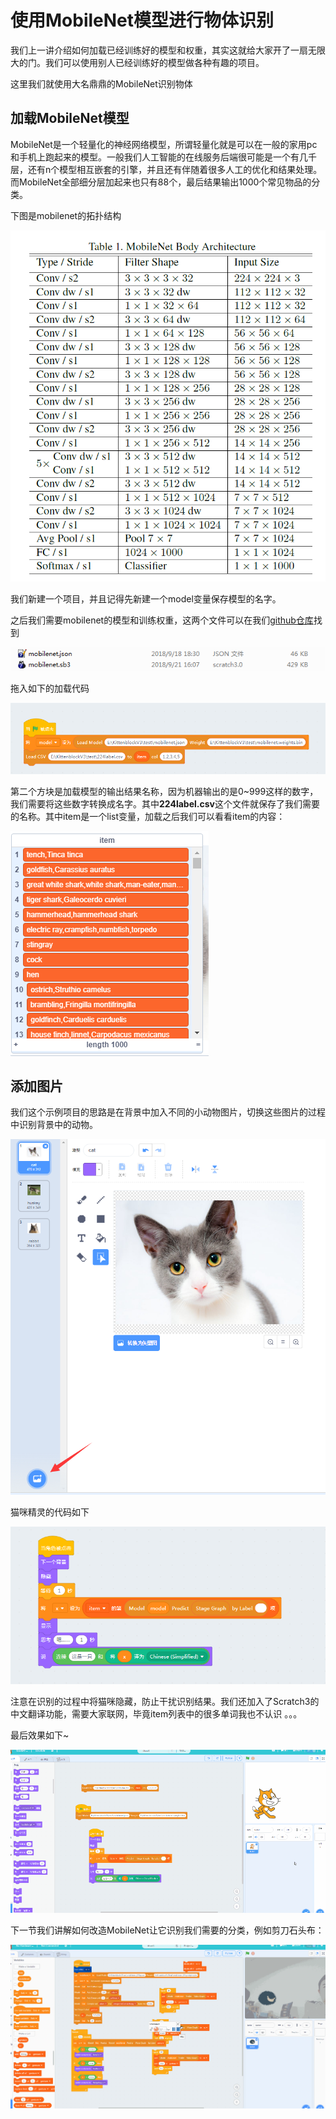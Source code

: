 # 使用MobileNet模型进行物体识别

我们上一讲介绍如何加载已经训练好的模型和权重，其实这就给大家开了一扇无限大的门。我们可以使用别人已经训练好的模型做各种有趣的项目。

这里我们就使用大名鼎鼎的MobileNet识别物体

## 加载MobileNet模型

MobileNet是一个轻量化的神经网络模型，所谓轻量化就是可以在一般的家用pc和手机上跑起来的模型。一般我们人工智能的在线服务后端很可能是一个有几千层，还有n个模型相互嵌套的引擎，并且还有伴随着很多人工的优化和结果处理。而MobileNet全部细分层加起来也只有88个，最后结果输出1000个常见物品的分类。

下图是mobilenet的拓扑结构

![](./images/c6_01.png)

我们新建一个项目，并且记得先新建一个model变量保存模型的名字。

之后我们需要mobilenet的模型和训练权重，这两个文件可以在我们[github仓库](https://github.com/KittenBot/kittenbot-docs/tree/master/Tensorflow/data)找到

![](./images/c6_02.png)

拖入如下的加载代码

![](./images/c6_03.png)

第二个方块是加载模型的输出结果名称，因为机器输出的是0~999这样的数字，我们需要将这些数字转换成名字。其中**224label.csv**这个文件就保存了我们需要的名称。其中item是一个list变量，加载之后我们可以看看item的内容：

![](./images/c6_04.png)

## 添加图片

我们这个示例项目的思路是在背景中加入不同的小动物图片，切换这些图片的过程中识别背景中的动物。

![](./images/c6_05.png)

猫咪精灵的代码如下

![](./images/c6_06.png)

注意在识别的过程中将猫咪隐藏，防止干扰识别结果。我们还加入了Scratch3的中文翻译功能，需要大家联网，毕竟item列表中的很多单词我也不认识 。。。

最后效果如下~

![](./images/c6_07.gif)

下一节我们讲解如何改造MobileNet让它识别我们需要的分类，例如剪刀石头布：


![](./images/c6_08.gif)

